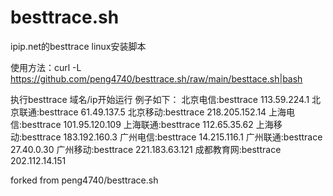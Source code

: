 # besttrace.sh
ipip.net的besttrace linux安装脚本

使用方法：curl -L https://github.com/peng4740/besttrace.sh/raw/main/besttace.sh|bash

执行besttrace 域名/ip开始运行
例子如下：
北京电信:besttrace 113.59.224.1
北京联通:besttrace 61.49.137.5
北京移动:besttrace 218.205.152.14
上海电信:besttrace 101.95.120.109
上海联通:besttrace 112.65.35.62
上海移动:besttrace 183.192.160.3
广州电信:besttrace 14.215.116.1
广州联通:besttrace 27.40.0.30
广州移动:besttrace 221.183.63.121
成都教育网:besttrace 202.112.14.151


forked from peng4740/besttrace.sh
